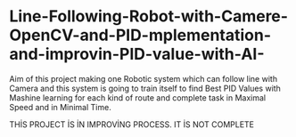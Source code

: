 # Line-Following-Robot-with-Camere-OpenCV-and-PID-mplementation-and-improvin-PID-value-with-AI-
  Aim of this project making one Robotic system which can follow line with Camera and this system is going to train itself to find Best PID Values with Mashine learning for each kind of route and complete task in Maximal Speed and in Minimal Time.


THİS PROJECT İS İN IMPROVİNG PROCESS. IT İS NOT COMPLETE
